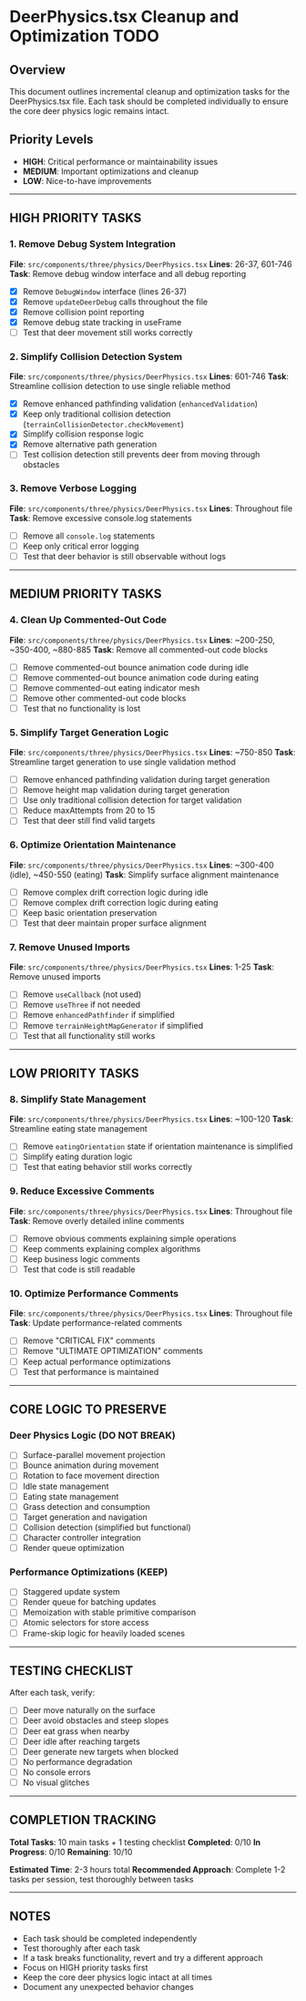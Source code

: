 # DeerPhysics.tsx Cleanup and Optimization TODO

## Overview
This document outlines incremental cleanup and optimization tasks for the DeerPhysics.tsx file. Each task should be completed individually to ensure the core deer physics logic remains intact.

## Priority Levels
- **HIGH**: Critical performance or maintainability issues
- **MEDIUM**: Important optimizations and cleanup
- **LOW**: Nice-to-have improvements

---

## HIGH PRIORITY TASKS

### 1. Remove Debug System Integration
**File**: `src/components/three/physics/DeerPhysics.tsx`
**Lines**: 26-37, 601-746
**Task**: Remove debug window interface and all debug reporting
- [x] Remove `DebugWindow` interface (lines 26-37)
- [x] Remove `updateDeerDebug` calls throughout the file
- [x] Remove collision point reporting
- [x] Remove debug state tracking in useFrame
- [ ] Test that deer movement still works correctly

### 2. Simplify Collision Detection System
**File**: `src/components/three/physics/DeerPhysics.tsx`
**Lines**: 601-746
**Task**: Streamline collision detection to use single reliable method
- [x] Remove enhanced pathfinding validation (`enhancedValidation`)
- [x] Keep only traditional collision detection (`terrainCollisionDetector.checkMovement`)
- [x] Simplify collision response logic
- [x] Remove alternative path generation
- [ ] Test collision detection still prevents deer from moving through obstacles

### 3. Remove Verbose Logging
**File**: `src/components/three/physics/DeerPhysics.tsx`
**Lines**: Throughout file
**Task**: Remove excessive console.log statements
- [ ] Remove all `console.log` statements
- [ ] Keep only critical error logging
- [ ] Test that deer behavior is still observable without logs

---

## MEDIUM PRIORITY TASKS

### 4. Clean Up Commented-Out Code
**File**: `src/components/three/physics/DeerPhysics.tsx`
**Lines**: ~200-250, ~350-400, ~880-885
**Task**: Remove all commented-out code blocks
- [ ] Remove commented-out bounce animation code during idle
- [ ] Remove commented-out bounce animation code during eating
- [ ] Remove commented-out eating indicator mesh
- [ ] Remove other commented-out code blocks
- [ ] Test that no functionality is lost

### 5. Simplify Target Generation Logic
**File**: `src/components/three/physics/DeerPhysics.tsx`
**Lines**: ~750-850
**Task**: Streamline target generation to use single validation method
- [ ] Remove enhanced pathfinding validation during target generation
- [ ] Remove height map validation during target generation
- [ ] Use only traditional collision detection for target validation
- [ ] Reduce maxAttempts from 20 to 15
- [ ] Test that deer still find valid targets

### 6. Optimize Orientation Maintenance
**File**: `src/components/three/physics/DeerPhysics.tsx`
**Lines**: ~300-400 (idle), ~450-550 (eating)
**Task**: Simplify surface alignment maintenance
- [ ] Remove complex drift correction logic during idle
- [ ] Remove complex drift correction logic during eating
- [ ] Keep basic orientation preservation
- [ ] Test that deer maintain proper surface alignment

### 7. Remove Unused Imports
**File**: `src/components/three/physics/DeerPhysics.tsx`
**Lines**: 1-25
**Task**: Remove unused imports
- [ ] Remove `useCallback` (not used)
- [ ] Remove `useThree` if not needed
- [ ] Remove `enhancedPathfinder` if simplified
- [ ] Remove `terrainHeightMapGenerator` if simplified
- [ ] Test that all functionality still works

---

## LOW PRIORITY TASKS

### 8. Simplify State Management
**File**: `src/components/three/physics/DeerPhysics.tsx`
**Lines**: ~100-120
**Task**: Streamline eating state management
- [ ] Remove `eatingOrientation` state if orientation maintenance is simplified
- [ ] Simplify eating duration logic
- [ ] Test that eating behavior still works correctly

### 9. Reduce Excessive Comments
**File**: `src/components/three/physics/DeerPhysics.tsx`
**Lines**: Throughout file
**Task**: Remove overly detailed inline comments
- [ ] Remove obvious comments explaining simple operations
- [ ] Keep comments explaining complex algorithms
- [ ] Keep business logic comments
- [ ] Test that code is still readable

### 10. Optimize Performance Comments
**File**: `src/components/three/physics/DeerPhysics.tsx`
**Lines**: Throughout file
**Task**: Update performance-related comments
- [ ] Remove "CRITICAL FIX" comments
- [ ] Remove "ULTIMATE OPTIMIZATION" comments
- [ ] Keep actual performance optimizations
- [ ] Test that performance is maintained

---

## CORE LOGIC TO PRESERVE

### Deer Physics Logic (DO NOT BREAK)
- [ ] Surface-parallel movement projection
- [ ] Bounce animation during movement
- [ ] Rotation to face movement direction
- [ ] Idle state management
- [ ] Eating state management
- [ ] Grass detection and consumption
- [ ] Target generation and navigation
- [ ] Collision detection (simplified but functional)
- [ ] Character controller integration
- [ ] Render queue optimization

### Performance Optimizations (KEEP)
- [ ] Staggered update system
- [ ] Render queue for batching updates
- [ ] Memoization with stable primitive comparison
- [ ] Atomic selectors for store access
- [ ] Frame-skip logic for heavily loaded scenes

---

## TESTING CHECKLIST

After each task, verify:
- [ ] Deer move naturally on the surface
- [ ] Deer avoid obstacles and steep slopes
- [ ] Deer eat grass when nearby
- [ ] Deer idle after reaching targets
- [ ] Deer generate new targets when blocked
- [ ] No performance degradation
- [ ] No console errors
- [ ] No visual glitches

---

## COMPLETION TRACKING

**Total Tasks**: 10 main tasks + 1 testing checklist
**Completed**: 0/10
**In Progress**: 0/10
**Remaining**: 10/10

**Estimated Time**: 2-3 hours total
**Recommended Approach**: Complete 1-2 tasks per session, test thoroughly between tasks

---

## NOTES

- Each task should be completed independently
- Test thoroughly after each task
- If a task breaks functionality, revert and try a different approach
- Focus on HIGH priority tasks first
- Keep the core deer physics logic intact at all times
- Document any unexpected behavior changes
